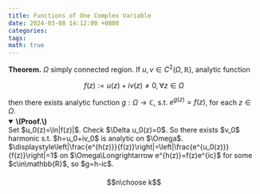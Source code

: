 ```yaml
---
title: Functions of One Complex Variable
date: 2024-03-08 14:12:00 +0800
categories:
tags:
math: true
---
```

<style>
  /* 样式适用于<details>标签及其内容 */
  details {
    margin-top: -10px;
    margin-bottom: 20px; /* 设置<details>标签底部的间距 */
  }
  
  /* 如果需要设置<details>标签顶部的间距，可以使用下面的样式 */
  /* details {
       margin-top: 20px; 
     } */

  /* 示例样式，可根据需要调整 */
  summary {
    font-weight: bold;
    cursor: pointer;
  }
</style>

**Theorem.** $\Omega$ simply connected region. If $u,v\in C^2(\Omega,\mathbb{R})$, analytic function

$$f(z):=u(z)+iv(z)\neq 0,\forall z\in\Omega$$

then there exists analytic function $g:\Omega\to\mathbb{C}$, s.t. $e^{g(z)}=f(z)$, for each $z\in\Omega$.

<details open>
<summary>\(Proof.\)</summary>
Set $u_0(z)=\ln|f(z)|$. Check $\Delta u_0(z)=0$. So there exists $v_0$ harmonic s.t. $h=u_0+iv_0$ is analytic on $\Omega$. $\displaystyle\left|\frac{e^{h(z)}}{f(z)}\right|=\left|\frac{e^{u_0(z)}}{f(z)}\right|=1$ on $\Omega\Longrightarrow e^{h(z)}=f(z)e^{ic}$ for some $c\in\mathbb{R}$, so $g=h-ic$. 
</details>

$$n\choose k$$
